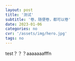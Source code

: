 ```yaml
---
layout: post
title: '测试'
subtitle: '卷，随便卷，都可以卷'
date: 2023-01-06
categories: no
cvr: '/assets/img/hero.jpg'
tags: no
---
```

test？？？aaaaaaafffn
